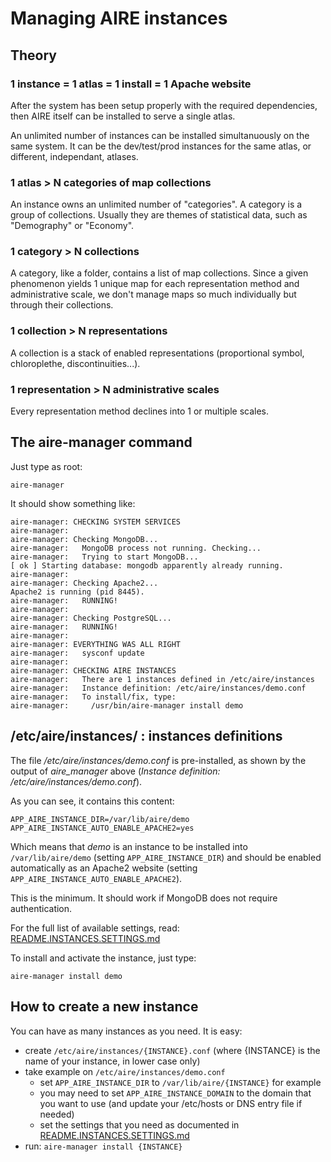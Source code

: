 # Managing AIRE instances

## Theory

### 1 instance = 1 atlas = 1 install = 1 Apache website

After the system has been setup properly with the required dependencies,
then AIRE itself can be installed to serve a single atlas.

An unlimited number of instances can be installed simultanuously on the
same system. It can be the dev/test/prod instances for the same atlas,
or different, independant, atlases.

### 1 atlas > N categories of map collections

An instance owns an unlimited number of "categories".
A category is a group of collections. Usually they are themes of statistical
data, such as "Demography" or "Economy".

### 1 category > N collections

A category, like a folder, contains a list of map collections.
Since a given phenomenon yields 1 unique map for each representation method
and administrative scale, we don't manage maps so much individually but
through their collections.

### 1 collection > N representations

A collection is a stack of enabled representations (proportional symbol,
chloroplethe, discontinuities...).

### 1 representation > N administrative scales

Every representation method declines into 1 or multiple scales.


## The aire-manager command

Just type as root:
```shell
aire-manager
```

It should show something like:
```
aire-manager: CHECKING SYSTEM SERVICES
aire-manager: 
aire-manager: Checking MongoDB...
aire-manager:   MongoDB process not running. Checking...
aire-manager:   Trying to start MongoDB...
[ ok ] Starting database: mongodb apparently already running.
aire-manager: 
aire-manager: Checking Apache2...
Apache2 is running (pid 8445).
aire-manager:   RUNNING!
aire-manager: 
aire-manager: Checking PostgreSQL...
aire-manager:   RUNNING!
aire-manager: 
aire-manager: EVERYTHING WAS ALL RIGHT
aire-manager:   sysconf update
aire-manager: 
aire-manager: CHECKING AIRE INSTANCES
aire-manager:   There are 1 instances defined in /etc/aire/instances
aire-manager:   Instance definition: /etc/aire/instances/demo.conf
aire-manager:   To install/fix, type:
aire-manager:     /usr/bin/aire-manager install demo
```

## /etc/aire/instances/ : instances definitions

The file _/etc/aire/instances/demo.conf_ is pre-installed, as shown by the
output of _aire_manager_ above (_Instance definition: /etc/aire/instances/demo.conf_).

As you can see, it contains this content:
```
APP_AIRE_INSTANCE_DIR=/var/lib/aire/demo
APP_AIRE_INSTANCE_AUTO_ENABLE_APACHE2=yes
```

Which means that _demo_ is an instance to be installed into ``` /var/lib/aire/demo ```
(setting ``` APP_AIRE_INSTANCE_DIR ```) and should be enabled
automatically as an Apache2 website (setting ```
APP_AIRE_INSTANCE_AUTO_ENABLE_APACHE2 ```).

This is the minimum. It should work if MongoDB does not require authentication.

For the full list of available settings, read: [README.INSTANCES.SETTINGS.md](README.INSTANCES.SETTINGS.md)

To install and activate the instance, just type:
```
aire-manager install demo
```

## How to create a new instance

You can have as many instances as you need. It is easy:
* create ``` /etc/aire/instances/{INSTANCE}.conf ``` (where {INSTANCE} is the name of your instance, in lower case only)
* take example on ``` /etc/aire/instances/demo.conf ```
  * set ``` APP_AIRE_INSTANCE_DIR ``` to ``` /var/lib/aire/{INSTANCE} ``` for example
  * you may need to set ``` APP_AIRE_INSTANCE_DOMAIN ``` to the domain
  that you want to use (and update your /etc/hosts or DNS entry file if needed)
  * set the settings that you need as documented in [README.INSTANCES.SETTINGS.md](README.INSTANCES.SETTINGS.md)
* run: ``` aire-manager install {INSTANCE} ```
